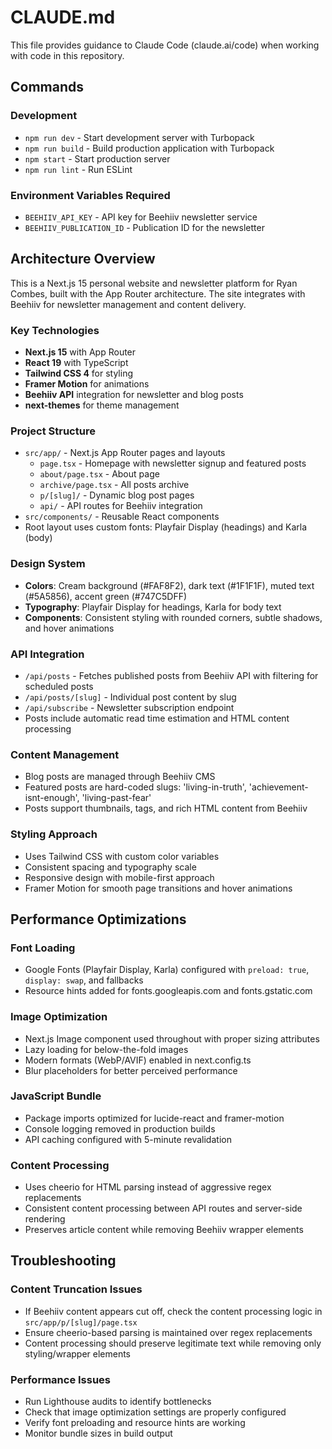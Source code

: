 # CLAUDE.md

This file provides guidance to Claude Code (claude.ai/code) when working with code in this repository.

## Commands

### Development
- `npm run dev` - Start development server with Turbopack
- `npm run build` - Build production application with Turbopack
- `npm start` - Start production server
- `npm run lint` - Run ESLint

### Environment Variables Required
- `BEEHIIV_API_KEY` - API key for Beehiiv newsletter service
- `BEEHIIV_PUBLICATION_ID` - Publication ID for the newsletter

## Architecture Overview

This is a Next.js 15 personal website and newsletter platform for Ryan Combes, built with the App Router architecture. The site integrates with Beehiiv for newsletter management and content delivery.

### Key Technologies
- **Next.js 15** with App Router
- **React 19** with TypeScript
- **Tailwind CSS 4** for styling
- **Framer Motion** for animations
- **Beehiiv API** integration for newsletter and blog posts
- **next-themes** for theme management

### Project Structure
- `src/app/` - Next.js App Router pages and layouts
  - `page.tsx` - Homepage with newsletter signup and featured posts
  - `about/page.tsx` - About page
  - `archive/page.tsx` - All posts archive
  - `p/[slug]/` - Dynamic blog post pages
  - `api/` - API routes for Beehiiv integration
- `src/components/` - Reusable React components
- Root layout uses custom fonts: Playfair Display (headings) and Karla (body)

### Design System
- **Colors**: Cream background (#FAF8F2), dark text (#1F1F1F), muted text (#5A5856), accent green (#747C5DFF)
- **Typography**: Playfair Display for headings, Karla for body text
- **Components**: Consistent styling with rounded corners, subtle shadows, and hover animations

### API Integration
- `/api/posts` - Fetches published posts from Beehiiv API with filtering for scheduled posts
- `/api/posts/[slug]` - Individual post content by slug
- `/api/subscribe` - Newsletter subscription endpoint
- Posts include automatic read time estimation and HTML content processing

### Content Management
- Blog posts are managed through Beehiiv CMS
- Featured posts are hard-coded slugs: 'living-in-truth', 'achievement-isnt-enough', 'living-past-fear'
- Posts support thumbnails, tags, and rich HTML content from Beehiiv

### Styling Approach
- Uses Tailwind CSS with custom color variables
- Consistent spacing and typography scale
- Responsive design with mobile-first approach
- Framer Motion for smooth page transitions and hover animations

## Performance Optimizations

### Font Loading
- Google Fonts (Playfair Display, Karla) configured with `preload: true`, `display: swap`, and fallbacks
- Resource hints added for fonts.googleapis.com and fonts.gstatic.com

### Image Optimization
- Next.js Image component used throughout with proper sizing attributes
- Lazy loading for below-the-fold images
- Modern formats (WebP/AVIF) enabled in next.config.ts
- Blur placeholders for better perceived performance

### JavaScript Bundle
- Package imports optimized for lucide-react and framer-motion
- Console logging removed in production builds
- API caching configured with 5-minute revalidation

### Content Processing
- Uses cheerio for HTML parsing instead of aggressive regex replacements
- Consistent content processing between API routes and server-side rendering
- Preserves article content while removing Beehiiv wrapper elements

## Troubleshooting

### Content Truncation Issues
- If Beehiiv content appears cut off, check the content processing logic in `src/app/p/[slug]/page.tsx`
- Ensure cheerio-based parsing is maintained over regex replacements
- Content processing should preserve legitimate text while removing only styling/wrapper elements

### Performance Issues
- Run Lighthouse audits to identify bottlenecks
- Check that image optimization settings are properly configured
- Verify font preloading and resource hints are working
- Monitor bundle sizes in build output